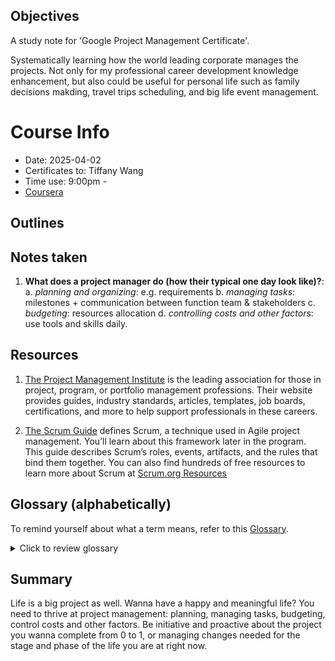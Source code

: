 ## Objectives
A study note for 'Google Project Management Certificate'.

Systematically learning how the world leading corporate manages the projects. Not only for my professional career development knowledge enhancement, but also could be useful for personal life such as family decisions makding, travel trips scheduling, and big life event management.

# Course Info
* Date: 2025-04-02
* Certificates to: Tiffany Wang
* Time use: 9:00pm - 
* [Coursera](https://www.coursera.org/learn/project-management-foundations/supplement/qaLq3/helpful-resources-to-get-started)

## Outlines


## Notes taken
1. **What does a project manager do (how their typical one day look like)?**: 
    a. _planning and organizing_: e.g. requirements
    b. _managing tasks_: milestones + communication between function team & stakeholders
    c. _budgeting_: resources allocation
    d. _controlling costs and other factors_: use tools and skills daily.



## Resources

1. [The Project Management Institute](https://www.pmi.org/)
 is the leading association for those in project, program, or portfolio management professions. Their website provides guides, industry standards, articles, templates, job boards, certifications, and more to help support professionals in these careers.

2. [The Scrum Guide](https://scrumguides.org/index.html)
 defines Scrum, a technique used in Agile project management. You’ll learn about this framework later in the program. This guide describes Scrum’s roles, events, artifacts, and the rules that bind them together. You can also find hundreds of free resources to learn more about Scrum at [Scrum.org Resources](https://www.scrum.org/resources)
 

## Glossary (alphabetically)
To remind yourself about what a term means, refer to this [Glossary](https://docs.google.com/document/d/1jtDR7d9daVgqnhBZnm17SBthdKVQ2hyPfGdl2f-v3Uk/edit?tab=t.0).
<details>
    <summary>Click to review glossary</summary>
    * __DMAC__: the Lean Six Signa approach: lean + six sigma, 2 combined methods used for projects that have goals to save money, improve quality, and move through processes quickly.
    * __Change Management__: adpot users to the new system.
    * __Delegation__: Assigning tasks to individual or resources who can **best** complete the work.
    * __feedback mechanism__: a tool to capture input from stakeholders, such as a survey.
    * __flow chart__: help better visualize the progress of development lifecycle。
    * __kanban__: An Agile tool and approach to provide visual feedback about the status of the work in progress.
    * __linear__: Previous task has to be completed before next task to begin.
    * __Mission__: Clarifies what the **"what", "who", and "why"** of the organization.
    * __Organizational culture__: personality (values, mission, history, and so on).
    * __Ownership__: When ppl feel like they are empowered to take responsibilities for the successful completion of their tasks.
    * __Planning__: Making use of productivity tools and creating processes, creating and maintaining plans, timelines, schedules, and other forms of documentation to track project completion.
    * __Project governance__: the framework for how project decisions are made.
    * __Project lifecycle__: 4 phases of the basic structure for a project: initiate the project, make the plan, execute and complete tasks, and close the project.
    * __Reporting chart__: A diagram showing the relationship among ppl and groups within the org. and who each person or group reports to.
    * __Resource availiability__: knowing how to access the ppl, equipment, and budget $$ needed for a project.
    * __Retrospective__: A workshop or meeting with the project team to note best practices and learn how to manage a project more efficiently the next time.
    * __Risk__: A potential event which can occur and have an impact on a project.
    * __Stakeholders__: Ppl who are interested in and affected by the project's completion and success.
    * __steering committees__: A group that decides on the priorities of an organization and manages the general course of its operations.
    * __Transferable skill__: An ability that can be used in many different jobs and career paths.
    * __Urgency__: Getting team members to understand that the project is important and to identify what actions need to be taken to move the project along.
    * __Values__: Principles that describe how employees are expected to behave.
</details>

## Summary
Life is a big project as well. Wanna have a happy and meaningful life? You need to thrive at project management: planning, managing tasks, budgeting, control costs and other factors. Be initiative and proactive about the project you wanna complete from 0 to 1, or managing changes needed for the stage and phase of the life you are at right now.